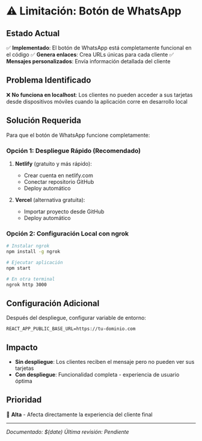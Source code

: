 # ⚠️ Limitación: Botón de WhatsApp

## Estado Actual
✅ **Implementado**: El botón de WhatsApp está completamente funcional en el código
✅ **Genera enlaces**: Crea URLs únicas para cada cliente
✅ **Mensajes personalizados**: Envía información detallada del cliente

## Problema Identificado
❌ **No funciona en localhost**: Los clientes no pueden acceder a sus tarjetas desde dispositivos móviles cuando la aplicación corre en desarrollo local

## Solución Requerida
Para que el botón de WhatsApp funcione completamente:

### Opción 1: Despliegue Rápido (Recomendado)
1. **Netlify** (gratuito y más rápido):
   - Crear cuenta en netlify.com
   - Conectar repositorio GitHub
   - Deploy automático

2. **Vercel** (alternativa gratuita):
   - Importar proyecto desde GitHub
   - Deploy automático

### Opción 2: Configuración Local con ngrok
```bash
# Instalar ngrok
npm install -g ngrok

# Ejecutar aplicación
npm start

# En otra terminal
ngrok http 3000
```

## Configuración Adicional
Después del despliegue, configurar variable de entorno:
```
REACT_APP_PUBLIC_BASE_URL=https://tu-dominio.com
```

## Impacto
- **Sin despliegue**: Los clientes reciben el mensaje pero no pueden ver sus tarjetas
- **Con despliegue**: Funcionalidad completa - experiencia de usuario óptima

## Prioridad
🔴 **Alta** - Afecta directamente la experiencia del cliente final

---
*Documentado: $(date)*
*Última revisión: Pendiente*
